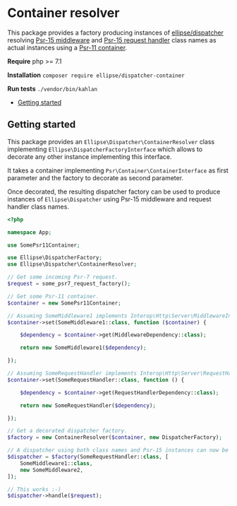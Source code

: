 # Container resolver

This package provides a factory producing instances of [ellipse/dispatcher](https://github.com/ellipsephp/dispatcher) resolving [Psr-15 middleware](https://github.com/http-interop/http-server-middleware) and [Psr-15 request handler](https://github.com/http-interop/http-server-handler) class names as actual instances using a [Psr-11 container](http://www.php-fig.org/psr/psr-11/meta/).

**Require** php >= 7.1

**Installation** `composer require ellipse/dispatcher-container`

**Run tests** `./vendor/bin/kahlan`

- [Getting started](https://github.com/ellipsephp/dispatcher-container#getting-started)

## Getting started

This package provides an `Ellipse\Dispatcher\ContainerResolver` class implementing `Ellipse\DispatcherFactoryInterface` which allows to decorate any other instance implementing this interface.

It takes a container implementing `Psr\Container\ContainerInterface` as first parameter and the factory to decorate as second parameter.

Once decorated, the resulting dispatcher factory can be used to produce instances of `Ellipse\Dispatcher` using Psr-15 middleware and request handler class names.


```php
<?php

namespace App;

use SomePsr11Container;

use Ellipse\DispatcherFactory;
use Ellipse\Dispatcher\ContainerResolver;

// Get some incoming Psr-7 request.
$request = some_psr7_request_factory();

// Get some Psr-11 container.
$container = new SomePsr11Container;

// Assuming SomeMiddleware1 implements Interop\Http\Server\MiddlewareInterface:
$container->set(SomeMiddleware1::class, function ($container) {

    $dependency = $container->get(MiddlewareDependency::class);

    return new SomeMiddleware1($dependency);

});

// Assuming SomeRequestHandler implements Interop\Http\Server\RequestHandlerInterface:
$container->set(SomeRequestHandler::class, function () {

    $dependency = $container->get(RequestHandlerDependency::class);

    return new SomeRequestHandler($dependency);

});

// Get a decorated dispatcher factory.
$factory = new ContainerResolver($container, new DispatcherFactory);

// A dispatcher using both class names and Psr-15 instances can now be created.
$dispatcher = $factory(SomeRequestHandler::class, [
    SomeMiddleware1::class,
    new SomeMiddleware2,
]);

// This works :-)
$dispatcher->handle($request);
```
